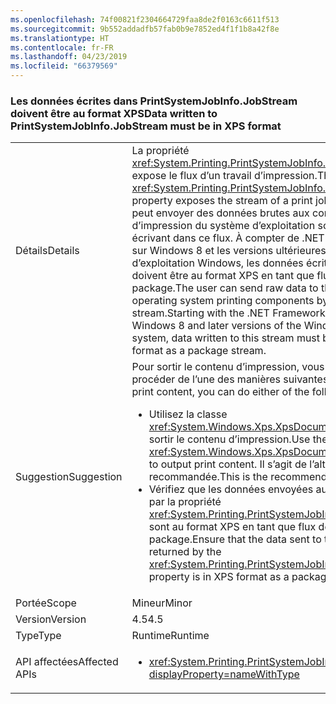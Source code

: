 ```yaml
---
ms.openlocfilehash: 74f00821f2304664729faa8de2f0163c6611f513
ms.sourcegitcommit: 9b552addadfb57fab0b9e7852ed4f1f1b8a42f8e
ms.translationtype: HT
ms.contentlocale: fr-FR
ms.lasthandoff: 04/23/2019
ms.locfileid: "66379569"
---
```

### <a name="data-written-to-printsystemjobinfojobstream-must-be-in-xps-format"></a><span data-ttu-id="d8cc9-101">Les données écrites dans PrintSystemJobInfo.JobStream doivent être au format XPS</span><span class="sxs-lookup"><span data-stu-id="d8cc9-101">Data written to PrintSystemJobInfo.JobStream must be in XPS format</span></span>

|   |   |
|---|---|
|<span data-ttu-id="d8cc9-102">Détails</span><span class="sxs-lookup"><span data-stu-id="d8cc9-102">Details</span></span>|<span data-ttu-id="d8cc9-103">La propriété <xref:System.Printing.PrintSystemJobInfo.JobStream> expose le flux d’un travail d’impression.</span><span class="sxs-lookup"><span data-stu-id="d8cc9-103">The <xref:System.Printing.PrintSystemJobInfo.JobStream> property exposes the stream of a print job.</span></span> <span data-ttu-id="d8cc9-104">L’utilisateur peut envoyer des données brutes aux composants d’impression du système d’exploitation sous-jacent en écrivant dans ce flux. À compter de .NET Framework 4.5 sur Windows 8 et les versions ultérieures du système d’exploitation Windows, les données écrites dans ce flux doivent être au format XPS en tant que flux de package.</span><span class="sxs-lookup"><span data-stu-id="d8cc9-104">The user can send raw data to the underlying operating system printing components by writing to this stream.Starting with the .NET Framework 4.5 on Windows 8 and later versions of the Windows operating system, data written to this stream must be in XPS format as a package stream.</span></span>|
|<span data-ttu-id="d8cc9-105">Suggestion</span><span class="sxs-lookup"><span data-stu-id="d8cc9-105">Suggestion</span></span>|<span data-ttu-id="d8cc9-106">Pour sortir le contenu d’impression, vous pouvez procéder de l’une des manières suivantes :</span><span class="sxs-lookup"><span data-stu-id="d8cc9-106">To output print content, you can do either of the following:</span></span><ul><li><span data-ttu-id="d8cc9-107">Utilisez la classe <xref:System.Windows.Xps.XpsDocumentWriter> pour sortir le contenu d’impression.</span><span class="sxs-lookup"><span data-stu-id="d8cc9-107">Use the <xref:System.Windows.Xps.XpsDocumentWriter> class to output print content.</span></span> <span data-ttu-id="d8cc9-108">Il s’agit de l’alternative recommandée.</span><span class="sxs-lookup"><span data-stu-id="d8cc9-108">This is the recommended alternative.</span></span></li><li><span data-ttu-id="d8cc9-109">Vérifiez que les données envoyées au flux retourné par la propriété <xref:System.Printing.PrintSystemJobInfo.JobStream> sont au format XPS en tant que flux de package.</span><span class="sxs-lookup"><span data-stu-id="d8cc9-109">Ensure that the data sent to the stream returned by the <xref:System.Printing.PrintSystemJobInfo.JobStream> property is in XPS format as a package stream.</span></span></li></ul>|
|<span data-ttu-id="d8cc9-110">Portée</span><span class="sxs-lookup"><span data-stu-id="d8cc9-110">Scope</span></span>|<span data-ttu-id="d8cc9-111">Mineur</span><span class="sxs-lookup"><span data-stu-id="d8cc9-111">Minor</span></span>|
|<span data-ttu-id="d8cc9-112">Version</span><span class="sxs-lookup"><span data-stu-id="d8cc9-112">Version</span></span>|<span data-ttu-id="d8cc9-113">4.5</span><span class="sxs-lookup"><span data-stu-id="d8cc9-113">4.5</span></span>|
|<span data-ttu-id="d8cc9-114">Type</span><span class="sxs-lookup"><span data-stu-id="d8cc9-114">Type</span></span>|<span data-ttu-id="d8cc9-115">Runtime</span><span class="sxs-lookup"><span data-stu-id="d8cc9-115">Runtime</span></span>|
|<span data-ttu-id="d8cc9-116">API affectées</span><span class="sxs-lookup"><span data-stu-id="d8cc9-116">Affected APIs</span></span>|<ul><li><xref:System.Printing.PrintSystemJobInfo.JobStream?displayProperty=nameWithType></li></ul>|
